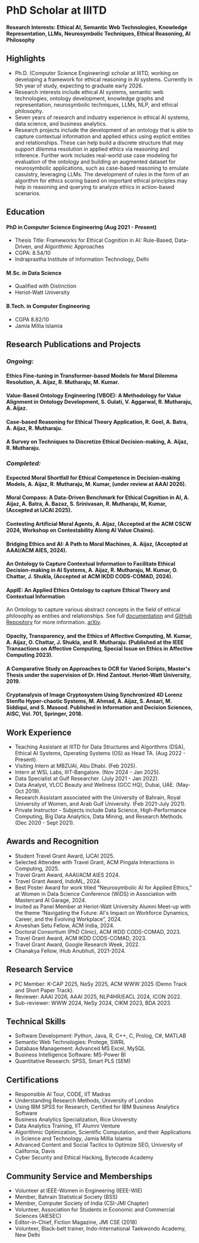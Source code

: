 # PhD Scholar at IIITD
#### Research Interests: Ethical AI, Semantic Web Technologies, Knowledge Representation, LLMs, Neurosymbolic Techniques, Ethical Reasoning, AI Philosophy

## Highlights
- Ph.D. (Computer Science Engineering) scholar at IIITD, working on developing a framework for ethical reasoning in AI systems. Currently in 5th year of study, expecting to graduate early 2026. 
- Research interests include ethical AI systems, semantic web technologies, ontology development, knowledge graphs and representation, neurosymbolic techniques, LLMs, NLP, and ethical philosophy.
- Seven years of research and industry experience in ethical AI systems, data science, and business analytics.
- Research projects include the development of an ontology that is able to capture contextual information and applied ethics using explicit entities and relationships. These can help build a discrete structure that may support dilemma resolution in applied ethics via reasoning and inference. Further work includes real-world use case modeling for evaluation of the ontology and building an augmented dataset for neurosymbolic applications, such as case-based reasoning to emulate casuistry, leveraging LLMs. The development of rules in the form of an algorithm for ethics scoring based on important ethical principles may help in reasoning and querying to analyze ethics in action-based scenarios.

## Education
#### PhD in Computer Science Engineering (Aug 2021 - Present)
- Thesis Title: Frameworks for Ethical Cognition in AI: Rule-Based, Data-Driven, and Algorithmic Approaches
- CGPA: 8.54/10
- Indraprastha Institute of Information Technology, Delhi

#### M.Sc. in Data Science
- Qualified with Distinction
- Heriot-Watt University

#### B.Tech. in Computer Engineering
- CGPA 8.82/10
- Jamia Millia Islamia

## Research Publications and Projects
### _Ongoing:_

#### Ethics Fine-tuning in Transformer-based Models for Moral Dilemma Resolution, A. Aijaz, R. Mutharaju, M. Kumar.
#### Value-Based Ontology Engineering (VBOE): A Methodology for Value Alignment in Ontology Development, S. Gulati, V. Aggarwal, R. Mutharaju, A. Aijaz. 
#### Case-based Reasoning for Ethical Theory Application, R. Goel, A. Batra, A. Aijaz, R. Mutharaju.
#### A Survey on Techniques to Discretize Ethical Decision-making, A. Aijaz, R. Mutharaju.

### _Completed:_

#### Expected Moral Shortfall for Ethical Competence in Decision-making Models, A. Aijaz, R. Mutharaju, M. Kumar, (under review at AAAI 2026).

#### Moral Compass: A Data-Driven Benchmark for Ethical Cognition in AI, A. Aijaz, A. Batra, A. Bazaz, S. Srinivasan, R. Mutharaju, M, Kumar, (Accepted at IJCAI 2025).

#### Contesting Artificial Moral Agents, A. Aijaz, (Accepted at the ACM CSCW 2024, Workshop on Contestability Along AI Value Chains).

#### Bridging Ethics and AI: A Path to Moral Machines, A. Aijaz, (Accepted at AAAI/ACM AIES, 2024).

#### An Ontology to Capture Contextual Information to Facilitate Ethical Decision-making in AI Systems, A. Aijaz, R. Mutharaju, M. Kumar, O. Chattar, J. Shukla, (Accepted at ACM IKDD CODS-COMAD, 2024).

#### ApplE: An Applied Ethics Ontology to capture Ethical Theory and Contextual Information
An Ontology to capture various abstract concepts in the field of ethical philosophy as entities and relationships. See full [documentation](https://purl.org/appliedethicsontology/documentation) and [GitHub Repository](https://github.com/kracr/applied-ethics-ontology) for more information. [arXiv](https://arxiv.org/abs/2502.05110).

#### Opacity, Transparency, and the Ethics of Affective Computing, M. Kumar, A. Aijaz, O. Chattar, J. Shukla, and R. Mutharaju. (Published at the IEEE Transactions on Affective Computing, Special Issue on Ethics in Affective Computing 2023).

#### A Comparative Study on Approaches to OCR for Varied Scripts, Master's Thesis under the supervision of Dr. Hind Zantout. Heriot-Watt University, 2019.

#### Cryptanalysis of Image Cryptosystem Using Synchronized 4D Lorenz Stenflo Hyper-chaotic Systems, M. Ahmad, A. Aijaz, S. Ansari, M. Siddiqui, and S. Masood. Published in Information and Decision Sciences, AISC, Vol. 701, Springer, 2018.

## Work Experience

- Teaching Assistant at IIITD for Data Structures and Algorithms (DSA), Ethical AI Systems, Operating Systems (OS) as Head TA. (Aug 2022 - Present).
- Visiting Intern at MBZUAI, Abu Dhabi. (Feb 2025).
- Intern at WSL Labs, IIIT-Bangalore. (Nov 2024 - Jan 2025).
- Data Specialist at Gulf Researcher. (July 2021 - Jan 2022). 
- Data Analyst, VLCC Beauty and Wellness (GCC HQ), Dubai, UAE. (May-Oct 2019).
- Research Assistant associated with the University of Bahrain, Royal University of Women, and Arab Gulf University. (Feb 2021-July 2021).
- Private Instructor - Subjects include Data Science, High-Performance Computing, Big Data Analytics, Data Mining, and Research Methods. (Dec 2020 - Sept 2021).

## Awards and Recognition
- Student Travel Grant Award, IJCAI 2025.
- Selected Attendee with Travel Grant, ACM Pingala Interactions in Computing, 2025.
- Travel Grant Award, AAAI/ACM AIES 2024.
- Travel Grant Award, IndoML, 2024.
- Best Poster Award for work titled “Neurosymbolic AI for Applied Ethics,” at Women in Data Science Conference (WiDS) in Association with Mastercard AI Garage, 2024.
- Invited as Panel Member at Heriot-Watt University Alumni Meet-up with the theme “Navigating the Future: AI's Impact on Workforce Dynamics, Career, and the Evolving Workplace”, 2024.
- Anveshan Setu Fellow, ACM India, 2024.
- Doctoral Consortium (PhD Clinic), ACM IKDD CODS-COMAD, 2023. 
- Travel Grant Award, ACM IKDD CODS-COMAD, 2023.
- Travel Grant Award, Google Research Week, 2022.
- Chanakya Fellow, iHub Anubhuti, 2021-2024.

## Research Service
- PC Member: K-CAP 2025, NeSy 2025, ACM WWW 2025 (Demo Track and Short Paper Track). 
- Reviewer: AAAI 2026, AAAI 2025, NLP4HR/EACL 2024, ICON 2022.
- Sub-reviewer: WWW 2024, NeSy 2024, CIKM 2023, BDA 2023.

## Technical Skills
- Software Development: Python, Java, R, C++, C, Prolog, C#, MATLAB
- Semantic Web Technologies: Protege, SWRL
- Database Management: Advanced MS Excel, MySQL
- Business Intelligence Software: MS-Power BI
- Quantitative Research: SPSS, Smart PLS (SEM)

## Certifications
- Responsible AI Tour, CODE, IIT Madras
- Understanding Research Methods, University of London
- Using IBM SPSS for Research, Certified for IBM Business Analytics Software
- Business Analytics Specialization, Rice University
- Data Analytics Training, IIT Alumni Venture
- Algorithmic Optimization, Scientific Computation, and their Applications in Science and Technology, Jamia Millia Islamia
- Advanced Content and Social Tactics to Optimize SEO, University of California, Davis
- Cyber Security and Ethical Hacking, Bytecode Academy

## Community Service and Memberships
- Volunteer at IEEE-Women in Engineering (IEEE-WIE)
- Member, Bahrain Statistical Society (BSS)
- Member, Computer Society of India (CSI-JMI Chapter)
- Volunteer, Association for Students in Economic and Commercial Sciences (AIESEC)
- Editor-in-Chief, Fiction Magazine, JMI CSE (2018) 
- Volunteer, Black-belt trainer, Indo-International Taekwondo Academy, New Delhi
